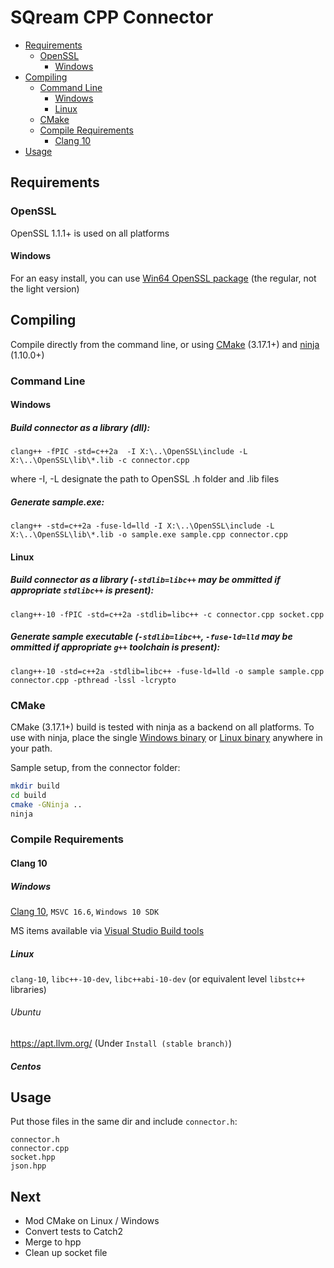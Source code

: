 # SQream CPP Connector

- [Requirements](#Requirements)
  * [OpenSSL](#OpenSSL)
    + [Windows](#Windows)
- [Compiling](#Compiling)
  * [Command Line](#Command-Line])
    + [Windows](#Windows)
    + [Linux](#Linux)
  * [CMake](#CMake)
  * [Compile Requirements](#Compile-Requirements)
    + [Clang 10](#Clang-10)
- [Usage](#Usage)




## Requirements

### OpenSSL
OpenSSL 1.1.1+ is used on all platforms

#### Windows
For an easy install, you can use [Win64 OpenSSL package](https://slproweb.com/products/Win32OpenSSL.html) (the regular, not the light version)


## Compiling

Compile directly from the command line, or using [CMake](https://cmake.org/download/) (3.17.1+) and [ninja](https://ninja-build.org) (1.10.0+)

### Command Line

#### Windows

##### Build connector as a library (dll):

`clang++ -fPIC -std=c++2a  -I X:\..\OpenSSL\include -L X:\..\OpenSSL\lib\*.lib -c connector.cpp`

where -I, -L designate the path to OpenSSL .h folder and .lib files

##### Generate sample.exe:

`clang++ -std=c++2a -fuse-ld=lld -I X:\..\OpenSSL\include -L X:\..\OpenSSL\lib\*.lib -o sample.exe sample.cpp connector.cpp`

#### Linux

##### Build connector as a library (`-stdlib=libc++` may be ommitted if appropriate `stdlibc++` is present):

`clang++-10 -fPIC -std=c++2a -stdlib=libc++ -c connector.cpp socket.cpp`

##### Generate sample executable (`-stdlib=libc++`, `-fuse-ld=lld` may be ommitted if appropriate `g++` toolchain is present):

`clang++-10 -std=c++2a -stdlib=libc++ -fuse-ld=lld -o sample sample.cpp connector.cpp -pthread -lssl -lcrypto`

### CMake

CMake (3.17.1+) build is tested with ninja as a backend on all platforms. To use with ninja, place the single [Windows binary](https://github.com/ninja-build/ninja/releases/download/v1.10.0/ninja-win.zip) or [Linux binary](https://github.com/ninja-build/ninja/releases/download/v1.10.0/ninja-linux.zip) anywhere in your path.

Sample setup, from the connector folder:

```bash
mkdir build
cd build
cmake -GNinja ..
ninja
```
### Compile Requirements

#### Clang 10

##### Windows

[Clang 10](https://github.com/llvm/llvm-project/releases/download/llvmorg-10.0.0/LLVM-10.0.0-win64.exe), `MSVC 16.6`, `Windows 10 SDK`

MS items available via [Visual Studio Build tools](https://visualstudio.microsoft.com/visual-cpp-build-tools/)

##### Linux

`clang-10`, `libc++-10-dev`, `libc++abi-10-dev` (or equivalent level `libstc++` libraries)

###### Ubuntu

https://apt.llvm.org/  (Under `Install (stable branch)`)

##### Centos

## Usage

Put those files in the same dir and include `connector.h`:

```
connector.h
connector.cpp
socket.hpp
json.hpp
```

## Next
- Mod CMake on Linux / Windows
- Convert tests to Catch2
- Merge to hpp
- Clean up socket file
